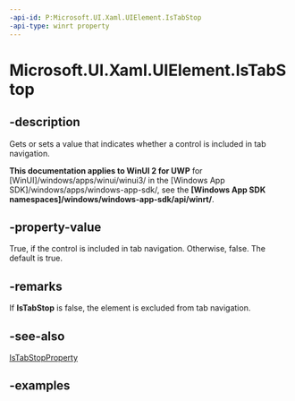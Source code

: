 ```yaml
---
-api-id: P:Microsoft.UI.Xaml.UIElement.IsTabStop
-api-type: winrt property
---
```


# Microsoft.UI.Xaml.UIElement.IsTabStop

<!--
public bool IsTabStop { get; set; }
-->

## -description

Gets or sets a value that indicates whether a control is included in tab navigation.

**This documentation applies to WinUI 2 for UWP** for [WinUI]/windows/apps/winui/winui3/ in the [Windows App SDK]/windows/apps/windows-app-sdk/, see the **[Windows App SDK namespaces]/windows/windows-app-sdk/api/winrt/**.

## -property-value

True, if the control is included in tab navigation. Otherwise, false. The default is true.

## -remarks

If **IsTabStop** is false, the element is excluded from tab navigation.

## -see-also

[IsTabStopProperty](uielement_istabstopproperty.md)

## -examples
